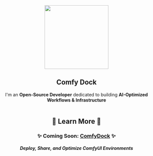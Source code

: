 <div align="justify">

<div align="center">
  <img src="https://github.com/user-attachments/assets/7055330a-b8c6-4b23-8377-be5595f30222" width="200">
  <h2>Comfy Dock</h2>
  I'm an <b>Open-Source Developer</b> dedicated to building <b>AI-Optimized Workflows & Infrastructure</b>
</div>

<br>

<div align="center">
  <h2>🚀 Learn More 🚀</h2>
  <h3>✨ Coming Soon: <a href="https://comfydock.com"><b>ComfyDock</b></a> ✨</h3>
  <h5>Deploy, Share, and Optimize ComfyUI Environments</h5>
</div>

</div>
